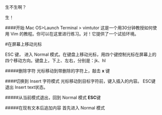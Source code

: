 生不生啊？

生！

####开始
 Mac OS>Launch Terminal > vimtutor
这是一个用30分钟教授如何使用 Vim 的教程。你可以在这里进行练习。对！它提供了一个试验环境。

#在屏幕上移动光标

ESC 键， 进入 Normal 模式。在键盘上移动光标，用四个键控制光标在屏幕上的四个移动方向。键盘上，下上、左右，分别是：jk、hl 

#####删除字符
光标移动到带删除的字符上，敲击 **x** 键

####切换到 Insert 字符模式
光标移动到目标字符前，键入插入的内容。
ESC键退出 Insert text状态。

#####从当前模式退出，回到 Normal 模式
**ESC**键

#####在现有文本后追加内容
首先进入 Normal 模式




<!--stackedit_data:
eyJoaXN0b3J5IjpbLTY4ODAzMzI5OCwtMTU1MzUxMjA1LC0xMz
MzMzU5MDA0LDE3NjYwNDgyNjAsNzkyODU1ODc5LDE5ODUzMjk5
MDJdfQ==
-->